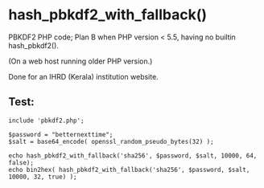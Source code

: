 # hash_pbkdf2_with_fallback()
PBKDF2 PHP code; Plan B when PHP version &lt; 5.5, having no builtin hash_pbkdf2().

(On a web host running older PHP version.)

Done for an IHRD (Kerala) institution website.

## Test:
```
include 'pbkdf2.php';

$password = "betternexttime";
$salt = base64_encode( openssl_random_pseudo_bytes(32) );

echo hash_pbkdf2_with_fallback('sha256', $password, $salt, 10000, 64, false);
echo bin2hex( hash_pbkdf2_with_fallback('sha256', $password, $salt, 10000, 32, true) );
```
